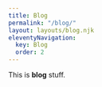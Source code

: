 ```yaml
---
title: Blog
permalink: "/blog/"
layout: layouts/blog.njk
eleventyNavigation:
  key: Blog
  order: 2
---
```


This is **blog** stuff.
